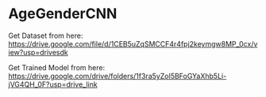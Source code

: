 # AgeGenderCNN


 Get Dataset from here: https://drive.google.com/file/d/1CEB5uZqSMCCF4r4fpj2keymgw8MP_0cx/view?usp=drivesdk
 
 Get Trained Model from here: https://drive.google.com/drive/folders/1f3ra5yZoI5BFoGYaXhb5Li-jVG4QH_0F?usp=drive_link